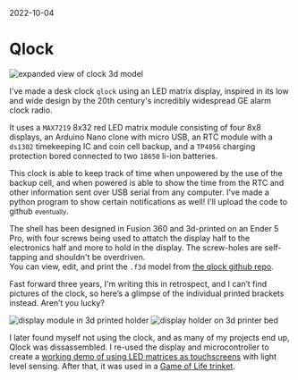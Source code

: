 2022-10-04
# Qlock
![expanded view of clock 3d model](assets/cad.avif)

I've made a desk clock `qlock` using an LED matrix display, inspired in its low and wide design by the 20th century's incredibly widespread GE alarm clock radio.

It uses a `MAX7219` 8x32 red LED matrix module consisting of four 8x8 displays, an Arduino Nano clone with micro USB, an RTC module with a `ds1302` timekeeping IC and coin cell backup, and a `TP4056` charging protection bored connected to two `18650` li-ion batteries.

This clock is able to keep track of time when unpowered by the use of the backup cell, and when powered is able to show the time from the RTC and other information sent over USB serial from any computer. I've made a python program to show certain notifications as well! I'll upload the code to github <small>eventually</small>.

The shell has been designed in Fusion 360 and 3d-printed on an Ender 5 Pro, with four screws being used to attatch the display half to the electronics half and more to hold in the display. The screw-holes are self-tapping and shouldn't be overdriven.  
You can view, edit, and print the `.f3d` model from [the qlock github repo](https://github.com/AashvikTyagi/qlock/).

Fast forward three years, I'm writing this in retrospect, and I can’t find pictures of the clock, so here’s a glimpse of the individual printed brackets instead. Aren’t you lucky?

<img src="assets/display.avif" alt="display module in 3d printed holder" class="two">
<img src="assets/print.avif" alt="display holder on 3d printer bed" class="two">

I later found myself not using the clock, and as many of my projects end up, Qlock was dissassembled. I re-used the display and microcontroller to create a [working demo of using LED matrices as touchscreens](/#led-matrix-touch) with light level sensing. After that, it was used in a [Game of Life trinket](/#golway72).